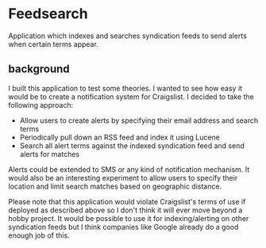 Feedsearch
==========

Application which indexes and searches syndication feeds to send alerts when certain terms appear.

background
----------

I built this application to test some theories.  I wanted to see how easy it would be to create a notification 
system for Craigslist.  I decided to take the following approach:

* Allow users to create alerts by specifying their email address and search terms
* Periodically pull down an RSS feed and index it using Lucene
* Search all alert terms against the indexed syndication feed and send alerts for matches

Alerts could be extended to SMS or any kind of notification mechanism.  It would also be an interesting
experiment to allow users to specify their location and limit search matches based on geographic distance.

Please note that this application would violate Craigslist's terms of use if deployed as described above so 
I don't think it will ever move beyond a hobby project.  It would be possible to use it for indexing/alerting
on other syndication feeds but I think companies like Google already do a good enough job of this.


